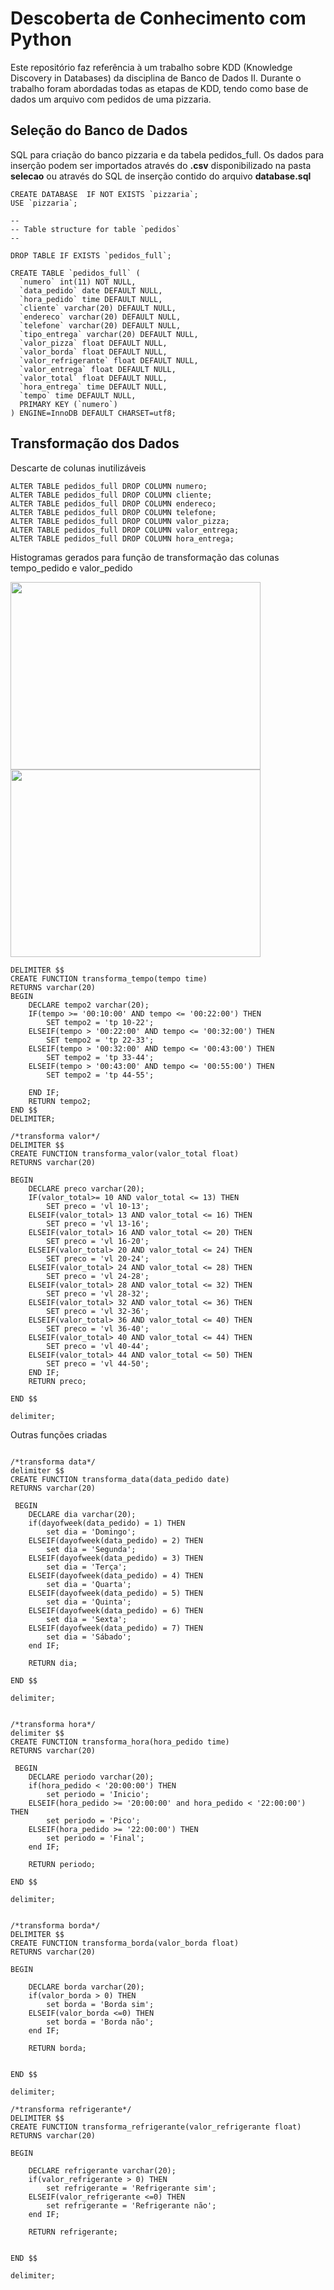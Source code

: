 # Descoberta de Conhecimento com Python

Este repositório faz referência à um trabalho sobre KDD (Knowledge Discovery in Databases) da disciplina de Banco de Dados II. Durante o trabalho foram abordadas todas as etapas de KDD, tendo como base de dados um arquivo com pedidos de uma pizzaria.


<h2> Seleção do Banco de Dados </h2>

SQL para criação do banco pizzaria e da tabela pedidos_full. Os dados para inserção podem ser importados através do <b>.csv</b> disponibilizado na pasta <b>selecao</b> ou através do SQL de inserção contido do arquivo <b>database.sql</b>

```
CREATE DATABASE  IF NOT EXISTS `pizzaria`;
USE `pizzaria`;

--
-- Table structure for table `pedidos`
--

DROP TABLE IF EXISTS `pedidos_full`;

CREATE TABLE `pedidos_full` (
  `numero` int(11) NOT NULL,
  `data_pedido` date DEFAULT NULL,
  `hora_pedido` time DEFAULT NULL,
  `cliente` varchar(20) DEFAULT NULL,
  `endereco` varchar(20) DEFAULT NULL,
  `telefone` varchar(20) DEFAULT NULL,
  `tipo_entrega` varchar(20) DEFAULT NULL,
  `valor_pizza` float DEFAULT NULL,
  `valor_borda` float DEFAULT NULL,
  `valor_refrigerante` float DEFAULT NULL,
  `valor_entrega` float DEFAULT NULL,
  `valor_total` float DEFAULT NULL,
  `hora_entrega` time DEFAULT NULL,
  `tempo` time DEFAULT NULL,
  PRIMARY KEY (`numero`)
) ENGINE=InnoDB DEFAULT CHARSET=utf8;

```
<h2> Transformação dos Dados </h2>

Descarte de colunas inutilizáveis

```
ALTER TABLE pedidos_full DROP COLUMN numero;
ALTER TABLE pedidos_full DROP COLUMN cliente;
ALTER TABLE pedidos_full DROP COLUMN endereco;
ALTER TABLE pedidos_full DROP COLUMN telefone;
ALTER TABLE pedidos_full DROP COLUMN valor_pizza;
ALTER TABLE pedidos_full DROP COLUMN valor_entrega;
ALTER TABLE pedidos_full DROP COLUMN hora_entrega;
```

Histogramas gerados para função de transformação das colunas tempo_pedido e valor_pedido<br>

<img width="400px" height="300px" src="numpy-matplotlib/dados1.png">
<img width="400px" height="300px" src="numpy-matplotlib/dados2.png">

```
DELIMITER $$
CREATE FUNCTION transforma_tempo(tempo time) 
RETURNS varchar(20)
BEGIN
    DECLARE tempo2 varchar(20);
    IF(tempo >= '00:10:00' AND tempo <= '00:22:00') THEN
        SET tempo2 = 'tp 10-22';
    ELSEIF(tempo > '00:22:00' AND tempo <= '00:32:00') THEN
        SET tempo2 = 'tp 22-33';
    ELSEIF(tempo > '00:32:00' AND tempo <= '00:43:00') THEN
        SET tempo2 = 'tp 33-44';
    ELSEIF(tempo > '00:43:00' AND tempo <= '00:55:00') THEN
        SET tempo2 = 'tp 44-55';

    END IF;
    RETURN tempo2;
END $$
DELIMITER;
```

```
/*transforma valor*/
DELIMITER $$
CREATE FUNCTION transforma_valor(valor_total float) 
RETURNS varchar(20)

BEGIN
    DECLARE preco varchar(20);
    IF(valor_total>= 10 AND valor_total <= 13) THEN
        SET preco = 'vl 10-13';
    ELSEIF(valor_total> 13 AND valor_total <= 16) THEN
        SET preco = 'vl 13-16';
    ELSEIF(valor_total> 16 AND valor_total <= 20) THEN
        SET preco = 'vl 16-20';
    ELSEIF(valor_total> 20 AND valor_total <= 24) THEN
        SET preco = 'vl 20-24';
    ELSEIF(valor_total> 24 AND valor_total <= 28) THEN
        SET preco = 'vl 24-28';    
    ELSEIF(valor_total> 28 AND valor_total <= 32) THEN
        SET preco = 'vl 28-32'; 
    ELSEIF(valor_total> 32 AND valor_total <= 36) THEN
        SET preco = 'vl 32-36';
    ELSEIF(valor_total> 36 AND valor_total <= 40) THEN
        SET preco = 'vl 36-40';
    ELSEIF(valor_total> 40 AND valor_total <= 44) THEN
        SET preco = 'vl 40-44';
    ELSEIF(valor_total> 44 AND valor_total <= 50) THEN
        SET preco = 'vl 44-50';
    END IF;
    RETURN preco;

END $$

delimiter;
```

Outras funções criadas

```

/*transforma data*/
delimiter $$
CREATE FUNCTION transforma_data(data_pedido date) 
RETURNS varchar(20)

 BEGIN
    DECLARE dia varchar(20);
    if(dayofweek(data_pedido) = 1) THEN
        set dia = 'Domingo';
    ELSEIF(dayofweek(data_pedido) = 2) THEN
        set dia = 'Segunda';
    ELSEIF(dayofweek(data_pedido) = 3) THEN
        set dia = 'Terça';
    ELSEIF(dayofweek(data_pedido) = 4) THEN
        set dia = 'Quarta';
    ELSEIF(dayofweek(data_pedido) = 5) THEN
        set dia = 'Quinta';
    ELSEIF(dayofweek(data_pedido) = 6) THEN
        set dia = 'Sexta';    
    ELSEIF(dayofweek(data_pedido) = 7) THEN
        set dia = 'Sábado';
    end IF;

    RETURN dia;

END $$

delimiter;
```

```

/*transforma hora*/
delimiter $$
CREATE FUNCTION transforma_hora(hora_pedido time) 
RETURNS varchar(20)

 BEGIN
    DECLARE periodo varchar(20);
    if(hora_pedido < '20:00:00') THEN
        set periodo = 'Inicio';
    ELSEIF(hora_pedido >= '20:00:00' and hora_pedido < '22:00:00') THEN
        set periodo = 'Pico';
    ELSEIF(hora_pedido >= '22:00:00') THEN
        set periodo = 'Final';
    end IF;

    RETURN periodo;

END $$

delimiter;
```

```

/*transforma borda*/
DELIMITER $$
CREATE FUNCTION transforma_borda(valor_borda float) 
RETURNS varchar(20)

BEGIN
    
	DECLARE borda varchar(20);
    if(valor_borda > 0) THEN
        set borda = 'Borda sim';
    ELSEIF(valor_borda <=0) THEN
        set borda = 'Borda não';
    end IF;

    RETURN borda;


END $$

delimiter;
```
```
/*transforma refrigerante*/
DELIMITER $$
CREATE FUNCTION transforma_refrigerante(valor_refrigerante float) 
RETURNS varchar(20)

BEGIN
    
	DECLARE refrigerante varchar(20);
    if(valor_refrigerante > 0) THEN
        set refrigerante = 'Refrigerante sim';
    ELSEIF(valor_refrigerante <=0) THEN
        set refrigerante = 'Refrigerante não';
    end IF;

    RETURN refrigerante;


END $$

delimiter;
```



